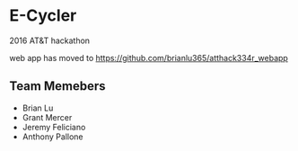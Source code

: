 # E-Cycler
2016 AT&amp;T hackathon 

web app has moved to https://github.com/brianlu365/atthack334r_webapp

## Team Memebers
* Brian Lu
* Grant Mercer
* Jeremy Feliciano
* Anthony Pallone


